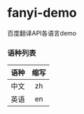 # fanyi-demo
百度翻译API各语言demo
### 语种列表
| 语种 | 缩写 |
| ------------- |:-------------:|
| 中文 | zh |
| 英语 | en |
